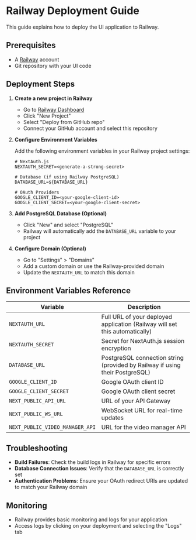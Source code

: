 # Railway Deployment Guide

This guide explains how to deploy the UI application to Railway.

## Prerequisites

- A [Railway](https://railway.app/) account
- Git repository with your UI code

## Deployment Steps

1. **Create a new project in Railway**
   - Go to [Railway Dashboard](https://railway.app/dashboard)
   - Click "New Project"
   - Select "Deploy from GitHub repo"
   - Connect your GitHub account and select this repository

2. **Configure Environment Variables**
   
   Add the following environment variables in your Railway project settings:

   ```
   # NextAuth.js
   NEXTAUTH_SECRET=<generate-a-strong-secret>
   
   # Database (if using Railway PostgreSQL)
   DATABASE_URL=${DATABASE_URL}
   
   # OAuth Providers
   GOOGLE_CLIENT_ID=<your-google-client-id>
   GOOGLE_CLIENT_SECRET=<your-google-client-secret>
   ```

3. **Add PostgreSQL Database (Optional)**
   - Click "New" and select "PostgreSQL"
   - Railway will automatically add the `DATABASE_URL` variable to your project

4. **Configure Domain (Optional)**
   - Go to "Settings" > "Domains"
   - Add a custom domain or use the Railway-provided domain
   - Update the `NEXTAUTH_URL` to match this domain

## Environment Variables Reference

| Variable | Description |
|----------|-------------|
| `NEXTAUTH_URL` | Full URL of your deployed application (Railway will set this automatically) |
| `NEXTAUTH_SECRET` | Secret for NextAuth.js session encryption |
| `DATABASE_URL` | PostgreSQL connection string (provided by Railway if using their PostgreSQL) |
| `GOOGLE_CLIENT_ID` | Google OAuth client ID |
| `GOOGLE_CLIENT_SECRET` | Google OAuth client secret |
| `NEXT_PUBLIC_API_URL` | URL of your API Gateway |
| `NEXT_PUBLIC_WS_URL` | WebSocket URL for real-time updates |
| `NEXT_PUBLIC_VIDEO_MANAGER_API` | URL for the video manager API |

## Troubleshooting

- **Build Failures**: Check the build logs in Railway for specific errors
- **Database Connection Issues**: Verify that the `DATABASE_URL` is correctly set
- **Authentication Problems**: Ensure your OAuth redirect URIs are updated to match your Railway domain

## Monitoring

- Railway provides basic monitoring and logs for your application
- Access logs by clicking on your deployment and selecting the "Logs" tab 